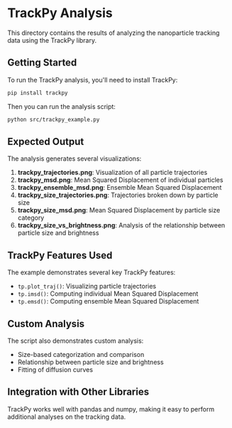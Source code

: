 # TrackPy Analysis

This directory contains the results of analyzing the nanoparticle tracking data using the TrackPy library.

## Getting Started

To run the TrackPy analysis, you'll need to install TrackPy:

```bash
pip install trackpy
```

Then you can run the analysis script:

```bash
python src/trackpy_example.py
```

## Expected Output

The analysis generates several visualizations:

1. **trackpy_trajectories.png**: Visualization of all particle trajectories
2. **trackpy_msd.png**: Mean Squared Displacement of individual particles 
3. **trackpy_ensemble_msd.png**: Ensemble Mean Squared Displacement
4. **trackpy_size_trajectories.png**: Trajectories broken down by particle size
5. **trackpy_size_msd.png**: Mean Squared Displacement by particle size category
6. **trackpy_size_vs_brightness.png**: Analysis of the relationship between particle size and brightness

## TrackPy Features Used

The example demonstrates several key TrackPy features:

- `tp.plot_traj()`: Visualizing particle trajectories
- `tp.imsd()`: Computing individual Mean Squared Displacement
- `tp.emsd()`: Computing ensemble Mean Squared Displacement

## Custom Analysis

The script also demonstrates custom analysis:

- Size-based categorization and comparison
- Relationship between particle size and brightness
- Fitting of diffusion curves

## Integration with Other Libraries

TrackPy works well with pandas and numpy, making it easy to perform additional analyses on the tracking data. 